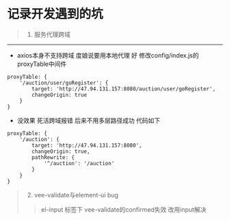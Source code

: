 # 记录开发遇到的坑
> 1. 服务代理跨域
-------------
* axios本身不支持跨域 度娘说要用本地代理 好 修改config/index.js的proxyTable中间件 
>
```
proxyTable: {
    '/auction/user/goRegister': {
        target: 'http://47.94.131.157:8080/auction/user/goRegister',
        changeOrigin: true
    }      
}
```
>
* 没效果 死活跨域报错  后来不用多层路径成功 代码如下
>
```
proxyTable: {
    '/auction': {
        target: 'http://47.94.131.157:8080',
        changeOrigin: true,
        pathRewrite: {
            '^/auction': '/auction'
        }
    }      
}
```
> 2. vee-validate与element-ui bug
>> el-input 标签下 vee-validate的confirmed失效  改用input解决 